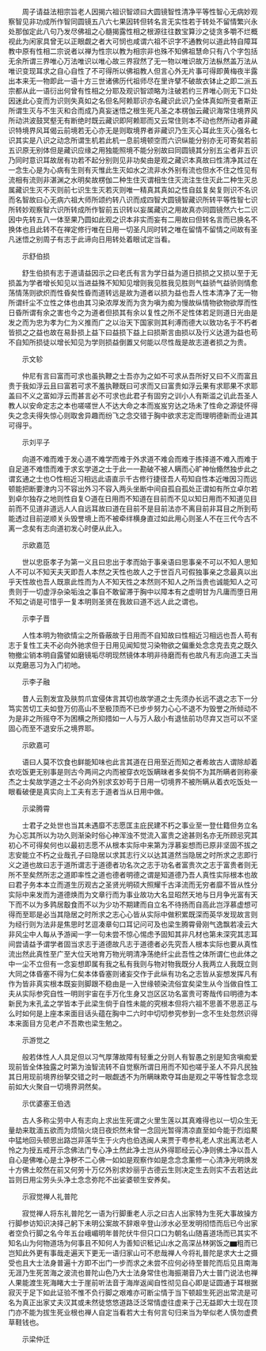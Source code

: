 <!-- { "loadSidebar": true } -->
　　周子请益法相宗旨老人因揭六祖识智颂曰大圆镜智性清净平等性智心无病妙观察智见非功成所作智同圆镜五八六七果因转但转名言无实性若于转处不留情繁兴永处那伽定此八句乃发尽佛祖之心髓揭露性相之根源往往数宝算沙之徒贪多嚼不烂概视此为闲家具曾无以正眼觑之者大可悯也咸谓六祖不识字不通教何以道此特自障耳教中原有性相二宗说者以禅为性宗以教为相宗非也殊不知佛祖慧命只有八个字包括无余所谓三界唯心万法唯识以唯心故三界寂然了无一物以唯识故万法枞然盖万法从唯识变现耳求之自心自性了不可得所以佛祖教人但言心外无片事可得即黄梅夜半露出本来无一物即此一语十方三世诸佛历代祖师尽在里许擘不破故衣钵止之即二派五宗都从此一语衍出何曾有性相之分耶及观识智颂略为注破若约三界唯心则无下口处因迷此心变而为识则失真如之名但名阿赖耶识亦名藏识此识乃全体真如所变者斯正所谓生灭与不生灭和合而成乃真妄迷悟之根生死凡圣之本楞伽云藏识海常住境界风所动洪波鼓冥壑无有断绝时既云藏识即阿赖耶而又云常住则本不动也然所动者非藏识特境界风耳偈云前境若无心亦无是则取境界者非藏识乃生灭心耳此生灭心强名七识其实是八识之动念所谓生机若此机一息前境顿空而六识纵能分别亦无可寄矣若前五识原无别体但是藏识应缘之用独能照境不能分别故曰同圆镜其分别五尘者非五识乃同时意识耳故居有功若不起分别则见非功矣由是观之藏识本真故曰性清净其过在一念生心是为心病有生则有灭惟此生灭如水之流非水外别有流也但水不住之性见有流相有流则非湛渊之水明矣故楞伽二种生住灭谓相生住灭流注生住灭此二种生灭总属藏识生灭不灭则前七识生生灭若灭则唯一精真其真如之性自兹复矣复则识不名识而名智故曰心无病六祖大师所颂约转八识而成四智大圆镜智藏识所转平等性智七识所转妙观察智六识所转成所作智前五识转以妄属藏识之用故真亦同圆镜然六七二识因中先转五八一体至果乃圆如此观之识本非实而妄有二用故曰但转名言而已换名不换体也且此转不在禅定修行唯在日用一切圣凡同时转之唯在留情不留情之间故有圣凡迷悟之别周子有志于此谛向日用转处着眼试定当看。

　　示舒伯损

　　舒生伯损有志于道请益因示之曰老氏有言为学日益为道日损损之又损以至于无损盖为学者增长知见以当进益殊不知知见增则我见胜我见胜则气益骄气益骄则情愈荡情荡则欲炽而性昏矣性昏而道转远是故为道者以损为益也吾人性本清净了无一物所谓纤尘不立性之体也由其习染浓厚发而为贪为嗔为痴为慢故纵情物欲物欲厚而性日昏所谓有余之害也今之为道者但损其有余以复性之所不足性体若足则道日光由是发之而为忠为孝为仁为义推而广之以治天下国家则其利溥而德大以致功名于不朽者皆损之之益也故在易卦损上益下曰益损下益上曰损斯言由损以及行义达道为益也苟不自知所损徒以增长知见为学则损益倒置又何能以尽性哉是故志道者损之为贵。

　　示文轸

　　仲尼有言曰富而可求也虽执鞭之士吾亦为之如不可求从吾所好又曰不义而富且贵于我如浮云且曰富若可求不羞执鞭既曰可求而又曰富贵如浮云果有求耶果不求耶盖曰不义之富如浮云而甚言必不可求也此君子有固穷之训小人有斯滥之讥此吾圣人教人以安命定志之本也嗟嗟世人不达大命之本而岌岌穷达之场未了性命之源徒怀得失之念夫得失惊心则取舍异趣而纷飞之念交错于胸中欲求志定而理明德新而业进其可得乎。

　　示刘平子

　　向道不难而难于发心道不难学而难于外求道不难会而难于拣择道不难入而难于自足道不难悟而难于求玄学道之士于此一一勘破不被人瞒而心旷神怡翛然独步此之谓玄通之士也○性相近习相远此语直示千古修行捷径吾人苟知自性本近唯因习而远顿能把断要津内习不容出外习不容入两头坐断中间自孤自孤处正谓如有所立卓尔若到卓尔独存之地则性自复○道在日用而不知道在目前而不见以知日用而不知道见目前而不见道非道远人人自远耳故曰道在目前不是目前法亦不离目前非耳目之所到苟能透过目前逆顺关头毁誉境上而不被牵绊横身直过如此用心则圣人不在三代今古不离一念矣有志向道初发心时便从此入。

　　示欧嘉范

　　世以忠臣孝子为第一义且曰忠出于孝而始于事亲语曰思事亲不可以不知人思知人不可以不知天夫天即吾人本然之天性也故人之于世百凡可假独事亲之念最真以出乎天性故也吾人既禀此性而为人不知天性之本然则不知人之所当贵也诚能知人之可贵则于一切虚浮杂染垢浊之事自不敢留滞于胸中以障本有之虚明甘为凡庸而堕日用不知之诮是可惜乎一复本明则圣贤在我故曰道不远人此之谓也。

　　示李子晋

　　人性本明为物欲情尘之所昏蔽故于日用而不自知故曰性相近习相远也吾人苟有志于复性工夫不必向外驰求但于日用见闻知觉习染物欲之偏重处念念克去克之既久物撤尘销本明自露譬如磨镜垢尽明现然镜体本明非待磨而有也故凡有志向道工夫当以克磨恶习为入门初地。

　　示李子融

　　昔人云割发宜及肤剪爪宜侵体言其切也故学道之士先须办长远不退之志下一分笃实苦切工夫如登万仞高山不至极顶而不已步步努力心心不退不为毁誉之所倾动不为是非之所摇夺不为困横之所抑措如一人与万人敌小有退怯前功尽弃又岂可以不坚固心而至不退安乐之境界耶。

　　示欧嘉可

　　语曰人莫不饮食也鲜能知味也此言其道在日用至近而知之者希故古人谓除却着衣吃饭更无别事是则古今两间之内而被穿衣吃饭瞒昧者多矣倘不为其所瞒者则称豪杰之士矣故学道之士不必向外别求玄妙苟于日用一切境界不被所瞒从着衣吃饭处一眼看破便是真实向上工夫有志于道者当从日用中做。

　　示梁腾霄

　　士君子之处世也当其未遇靡不志愿匡主庇民建不朽之事业至一登仕籍但务立名为心忘其所以为功久则渐染时俗心神浑浊不觉流入富贵之途甚则名亦无所顾忌究其初心不可得矣何也以最初志愿不从根本实际中来第为浮慕妄想而已原非坚固不拔之志安能立不朽之业哉孔子曰隐居以求其志行义以达其道然当隐居之时所求之志即行义之道也故曰志于道所谓志于道德者功名次之志于功名者富贵次之志于富贵者则无所不至矣然所志之道即率性之道也德者明德之谓是知道德乃吾人真性实际根本也故曰君子务本本立而道生历观古之圣贤光明硕大照耀千古泽流而无穷者靡不皆从性分实际中来发而为道德焕而为文章行而为事业故功大名显昭然天地与日月争光富有天下而不以为多鹑居鷇食而不以为少功不期建而自立名不待扬而自高此岂浮慕虚想可得而至耶是必当其隐居之时所求之志心心皆从实际中做积累既深而英华发现故言则为经行则为法非是焦思时艺逗凑章句口耳记问可及也梁生腾霄骨刚气逸飘若凌云大非风尘中人每从予游闻一字一句未尝不惊心惕虑予固知其非凡材也第未深究其志耳间尝请益予谓学者固当求志于道德故凡志于道德者必先究吾人根本实际也要从真性流出然此真性至广至大位天地育万物光明清净荡绝纤尘此吾性之体所谓仁也此体之中一尘不立但有一念妄想即属有我之私有我则与物对物我既分人我两立人我既立则大同之体昏塞不得为仁矣本体昏塞则诸妄交作于此纵有功名之志皆从妄想发挥凡有作为皆非真实根本既妄则脚跟不稳由是一入世缘顿染流俗宜矣梁生从今当做自性工夫从实际参究自性一明则宇宙在手万化生身又岂区区功名富贵可寄哉传曰明德为本新民为末孔孟之学皆本于此梁生倘于自性未能的究根本但将六祖不思善不思恶正与么时如何是上座本来面目话头蕴在胸中二六时中切切参究参到一念不生处忽然识得本来面目方见老卢不吾欺也梁生勉之。

　　示游觉之

　　般若体性人人具足但以习气厚薄故障有轻重之分则人有智愚之别是知贪嗔痴爱现前皆全体独露之时第为浊智流转不自觉察所谓日用而不知也嗟乎圣人不异凡民独其日用现前境界纷拏交错之时一眼觑透不为所瞒昧欺夺耳由是观之平等性智念念现前如大火聚自一切境界洞然矣。

　　示优婆塞王伯选

　　古人多称尘劳中人有志向上求出生死谓之火里生莲以其真难得也以一切众生无量劫来耽湎五欲而为烦恼火烧日夜炽然未曾一念回光暂得清凉直至如今能于烈焰藂中猛地回头顿思出路岂非莲华生于火内也伯选闽人来贾于粤参礼老人求出离法老人怜之为授五戒开示念佛法门专心净土然此净土岂从外得耶经云心净则佛土净以吾人自心是佛唯心是土净秽不二心佛一如如是观察作如是念念念薰修一心清净光明焕发十方佛土皎然在前又何劳十万亿外别求妙丽乎古德云生则决定生去则实不去若达此旨则日用尘劳头头净土念念弥陀不出娑婆顿生安养矣。

　　示寂觉禅人礼普陀

　　寂觉禅人将东礼普陀乞一语为行脚重老人示之曰古人出家特为生死大事故操方行脚参访知识决择己躬下未明公案故不辞艰辛登山涉水必至发明彻悟而后已今出家者空负行脚之名今年五台峨嵋明年普陀伏牛但只口口为朝名山随喜道场而已其实不知名山为何物道场为何事且不知何人为善知识秪记山水之高深丛林粥饭之▆粗而已岂知此外更有事哉走遍天下更无一语归家山可不悲哉禅人今将礼普陀是求大士之摄受也且大士法身普遍十方即不出门一步而求之未尝不应何必待至普陀而后见且南海无涯乃生死苦海之波流也普陀山色乃大士法身常住也海振潮音乃大士普门说法也禅人果能渡生死海睹大士于崖前听法音于海岸返闻自性彻见自心即是证圆通于耳根据寂灭于足下如此证验不惟不负行脚之艰难亦可断尘情于当下顿超生死迥出常流是可名为真正出家丈夫汉其或未然徒悠悠道路泛泛常情虚往虚来于己无益即大士现在顶门亦不能为拔生死业根也禅人自定当看若大士有何言句归来当为举似老人慎勿虚费草鞋钱也。

　　示梁仲迁

